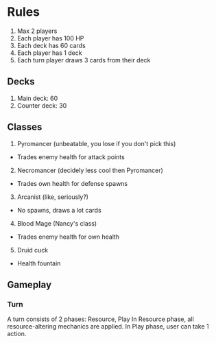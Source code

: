 # Rules
1. Max 2 players
2. Each player has 100 HP
3. Each deck has 60 cards
4. Each player has 1 deck
5. Each turn player draws 3 cards from their deck

## Decks
1. Main deck: 60
2. Counter deck: 30

## Classes
1. Pyromancer (unbeatable, you lose if you don't pick this)
  - Trades enemy health for attack points
2. Necromancer (decidely less cool then Pyromancer)
  - Trades own health for defense spawns
3. Arcanist (like, seriously?)
  - No spawns, draws a lot cards
4. Blood Mage (Nancy's class)
  - Trades enemy health for own health
5. Druid cuck
  - Health fountain

## Gameplay
### Turn
A turn consists of 2 phases: Resource, Play
In Resource phase, all resource-altering mechanics are applied.
In Play phase, user can take 1 action.
